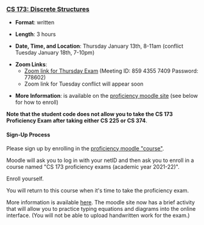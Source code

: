 <!---
Feel free to change this link if there is something more appropriate.
Do not change the anchor name.
-->

### <a name="CS173" class="anchor"></a>[CS 173: Discrete Structures](https://wiki.illinois.edu/wiki/display/cs173/Home)

* **Format**: written
<!--- -->
* **Length**: 3 hours
<!--- -->
* **Date, Time, and Location**:  Thursday January 13th, 8-11am (conflict Tuesday January 18th, 7-10pm)
<!--- -->
* **Zoom Links**: 
   * [Zoom link for Thursday Exam](https://illinois.zoom.us/j/85943557409?pwd=NE93ekNmZ2JXQjZrNXl1S2J5Y0pMZz09) (Meeting ID: 859 4355 7409 Password: 778602)
   * Zoom link for Tuesday conflict will appear soon

<!--- -->
* **More Information**: is available on the [proficiency moodle site](https://learn.illinois.edu/course/view.php?id=60633) (see below for how to enroll)

**Note that the student code does not allow you to take the CS 173 Proficiency Exam after taking either CS 225 or CS 374**.

#### Sign-Up Process


Please sign up by enrolling in the [proficiency moodle "course"](https://learn.illinois.edu/course/view.php?id=60633).
<!--- -->
Moodle will ask you to log in with your netID and then ask you to enroll in a
course named "CS 173 proficiency exams (academic year 2021-22)".
<!--- -->
Enroll yourself.
<!--- -->
You will return to this course when it's time to take the proficiency
exam.


More information is available [here](https://wiki.illinois.edu/wiki/display/cs173/Home).   The moodle site now has a brief activity that will allow you to practice typing equations and diagrams into the online interface.    (You will not be able to upload handwritten work for the exam.)
